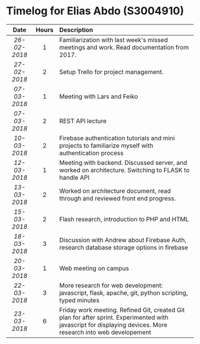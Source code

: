 # Timelog for Elias Abdo (S3004910)

| Date         |   Hours     | Description                                                                                                        |
| :---:        |       :---: | :---                                                                                                               |
| *26-02-2018* | 1 | Familiarization with last week's missed meetings and work. Read documentation from 2017.                                     |
| *27-02-2018* | 2 | Setup Trello for project management. 
| *07-03-2018* | 1 | Meeting with Lars and Feiko
| *07-03-2018* | 2 | REST API lecture                                                                                        |
| *10-03-2018* | 2 | Firebase authentication tutorials and mini projects to familiarize myself with authentication process|
| *12-03-2018* | 1 | Meeting with backend. Discussed server, and worked on architecture. Switching to FLASK to handle API|
| *13-03-2018* | 2 | Worked on architecture document, read through and reviewed front end progress. |
| *15-03-2018* | 2 | Flash research, introduction to PHP and HTML
| *18-03-2018* | 3 | Discussion with Andrew about Firebase Auth, research database storage options in firebase|
| *20-03-2018* | 1 | Web meeting on campus
| *22-03-2018* | 3 | More research for web development: javascript, flask, apache, git, python scripting, typed minutes|
| *23-03-2018* | 6 | Friday work meeting. Refined Git, created Git plan for after sprint. Experimented with javascript for displaying devices. More research into web developement|
